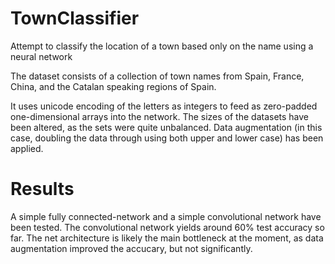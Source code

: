 # TownClassifier
Attempt to classify the location of a town based only on the name using a neural network 

The dataset consists of a collection of town names from Spain, France, China, and the Catalan speaking regions of Spain. 

It uses unicode encoding of the letters as integers to feed as zero-padded one-dimensional arrays into the network. The sizes of the datasets have been altered, as the sets were quite unbalanced. Data augmentation (in this case, doubling the data through using both upper and lower case) has been applied.

# Results

A simple fully connected-network and a simple convolutional network have been tested. The convolutional network yields around 60% test accuracy so far. The net architecture is likely the main bottleneck at the moment, as data augmentation improved the accucary, but not significantly.
